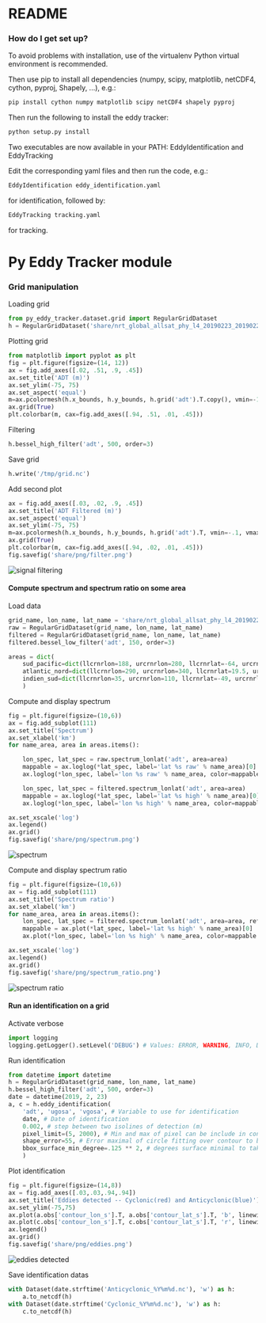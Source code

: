 # README #

### How do I get set up? ###

To avoid problems with installation, use of the virtualenv Python virtual environment is recommended.

Then use pip to install all dependencies (numpy, scipy, matplotlib, netCDF4, cython, pyproj, Shapely, ...), e.g.:

```bash
pip install cython numpy matplotlib scipy netCDF4 shapely pyproj
```

Then run the following to install the eddy tracker:

```bash
python setup.py install
```

Two executables are now available in your PATH: EddyIdentification and EddyTracking

Edit the corresponding yaml files and then run the code, e.g.:

```bash
EddyIdentification eddy_identification.yaml
```

for identification, followed by:

```bash
EddyTracking tracking.yaml
```

for tracking.


# Py Eddy Tracker module #

### Grid manipulation ###

Loading grid
```python
from py_eddy_tracker.dataset.grid import RegularGridDataset
h = RegularGridDataset('share/nrt_global_allsat_phy_l4_20190223_20190226.nc', 'longitude', 'latitude')
```

Plotting grid
```python
from matplotlib import pyplot as plt
fig = plt.figure(figsize=(14, 12))
ax = fig.add_axes([.02, .51, .9, .45])
ax.set_title('ADT (m)')
ax.set_ylim(-75, 75)
ax.set_aspect('equal')
m=ax.pcolormesh(h.x_bounds, h.y_bounds, h.grid('adt').T.copy(), vmin=-1, vmax=1, cmap='coolwarm')
ax.grid(True)
plt.colorbar(m, cax=fig.add_axes([.94, .51, .01, .45]))
```

Filtering
```python
h.bessel_high_filter('adt', 500, order=3)
```

Save grid
```python
h.write('/tmp/grid.nc')
```

Add second plot
```python
ax = fig.add_axes([.03, .02, .9, .45])
ax.set_title('ADT Filtered (m)')
ax.set_aspect('equal')
ax.set_ylim(-75, 75)
m=ax.pcolormesh(h.x_bounds, h.y_bounds, h.grid('adt').T, vmin=-.1, vmax=.1, cmap='coolwarm')
ax.grid(True)
plt.colorbar(m, cax=fig.add_axes([.94, .02, .01, .45]))
fig.savefig('share/png/filter.png')
```

![signal filtering](share/png/filter.png)

#### Compute spectrum and spectrum ratio on some area ####
Load data
```python
grid_name, lon_name, lat_name = 'share/nrt_global_allsat_phy_l4_20190223_20190226.nc', 'longitude', 'latitude'
raw = RegularGridDataset(grid_name, lon_name, lat_name)
filtered = RegularGridDataset(grid_name, lon_name, lat_name)
filtered.bessel_low_filter('adt', 150, order=3)

areas = dict(
    sud_pacific=dict(llcrnrlon=188, urcrnrlon=280, llcrnrlat=-64, urcrnrlat=-7),
    atlantic_nord=dict(llcrnrlon=290, urcrnrlon=340, llcrnrlat=19.5, urcrnrlat=43),
    indien_sud=dict(llcrnrlon=35, urcrnrlon=110, llcrnrlat=-49, urcrnrlat=-26),
    )
```

Compute and display spectrum
```python
fig = plt.figure(figsize=(10,6))
ax = fig.add_subplot(111)
ax.set_title('Spectrum')
ax.set_xlabel('km')
for name_area, area in areas.items():

    lon_spec, lat_spec = raw.spectrum_lonlat('adt', area=area)
    mappable = ax.loglog(*lat_spec, label='lat %s raw' % name_area)[0]
    ax.loglog(*lon_spec, label='lon %s raw' % name_area, color=mappable.get_color(), linestyle='--')

    lon_spec, lat_spec = filtered.spectrum_lonlat('adt', area=area)
    mappable = ax.loglog(*lat_spec, label='lat %s high' % name_area)[0]
    ax.loglog(*lon_spec, label='lon %s high' % name_area, color=mappable.get_color(), linestyle='--')

ax.set_xscale('log')
ax.legend()
ax.grid()
fig.savefig('share/png/spectrum.png')
```

![spectrum](share/png/spectrum.png)

Compute and display spectrum ratio
```python
fig = plt.figure(figsize=(10,6))
ax = fig.add_subplot(111)
ax.set_title('Spectrum ratio')
ax.set_xlabel('km')
for name_area, area in areas.items():
    lon_spec, lat_spec = filtered.spectrum_lonlat('adt', area=area, ref=raw)
    mappable = ax.plot(*lat_spec, label='lat %s high' % name_area)[0]
    ax.plot(*lon_spec, label='lon %s high' % name_area, color=mappable.get_color(), linestyle='--')

ax.set_xscale('log')
ax.legend()
ax.grid()
fig.savefig('share/png/spectrum_ratio.png')
```
![spectrum ratio](share/png/spectrum_ratio.png)

#### Run an identification on a grid ####

Activate verbose
```python
import logging
logging.getLogger().setLevel('DEBUG') # Values: ERROR, WARNING, INFO, DEBUG
```

Run identification
```python
from datetime import datetime
h = RegularGridDataset(grid_name, lon_name, lat_name)
h.bessel_high_filter('adt', 500, order=3)
date = datetime(2019, 2, 23)
a, c = h.eddy_identification(
    'adt', 'ugosa', 'vgosa', # Variable to use for identification
    date, # Date of identification
    0.002, # step between two isolines of detection (m)
    pixel_limit=(5, 2000), # Min and max of pixel can be include in contour
    shape_error=55, # Error maximal of circle fitting over contour to be accepted
    bbox_surface_min_degree=.125 ** 2, # degrees surface minimal to take in account contour
    )
```

Plot identification
```python
fig = plt.figure(figsize=(14,8))
ax = fig.add_axes([.03,.03,.94,.94])
ax.set_title('Eddies detected -- Cyclonic(red) and Anticyclonic(blue)')
ax.set_ylim(-75,75)
ax.plot(a.obs['contour_lon_s'].T, a.obs['contour_lat_s'].T, 'b', linewidth=.5)
ax.plot(c.obs['contour_lon_s'].T, c.obs['contour_lat_s'].T, 'r', linewidth=.5)
ax.legend()
ax.grid()
fig.savefig('share/png/eddies.png')
```

![eddies detected](share/png/eddies.png)

Save identification datas
```python
with Dataset(date.strftime('Anticyclonic_%Y%m%d.nc'), 'w') as h:
    a.to_netcdf(h)
with Dataset(date.strftime('Cyclonic_%Y%m%d.nc'), 'w') as h:
    c.to_netcdf(h)
```